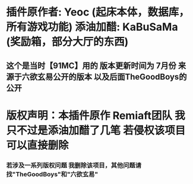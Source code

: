 # 插件原作者: Yeoc (起床本体，数据库，所有游戏功能) 添油加醋: KaBuSaMa (奖励箱，部分大厅的东西)
## 这个是当时【91MC】用的 版本更新时间为 7月份 来源于六欲玄易公开的版本 以及后面TheGoodBoys的公开

# 版权声明：本插件原作 Remiaft团队 我只不过是添油加醋了几笔 若侵权该项目可以直接删除
### 若涉及一系列版权问题 我删除该项目，其他问题请找"TheGoodBoys"和"六欲玄易"
